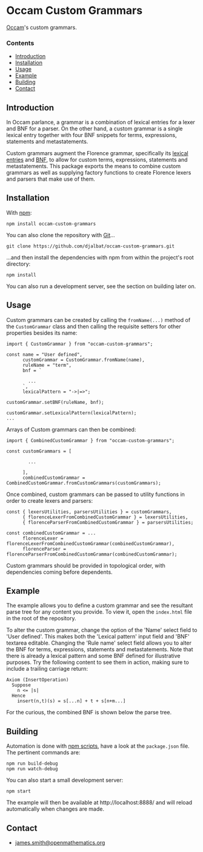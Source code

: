 # Occam Custom Grammars

[Occam](https://github.com/djalbat/occam)'s custom grammars.

### Contents

- [Introduction](#introduction)
- [Installation](#installation)
- [Usage](#usage)
- [Example](#example)
- [Building](#building)
- [Contact](#contact)

## Introduction

In Occam parlance, a grammar is a combination of lexical entries for a lexer and BNF for a parser. On the other hand, a custom grammar is a single lexical entry together with four BNF snippets for terms, expressions, statements and metastatements.

Custom grammars augment the Florence grammar, specifically its [lexical entries](https://raw.githubusercontent.com/occam-proof-assistant/Lexers/master/es6/florence/entries.js) and [BNF](https://raw.githubusercontent.com/occam-proof-assistant/Parsers/master/es6/florence/bnf.js), to allow for custom terms, expressions, statements and metastatements. This package exports the means to combine custom grammars as well as supplying factory functions to create Florence lexers and parsers that make use of them.

## Installation

With [npm](https://www.npmjs.com/):

    npm install occam-custom-grammars

You can also clone the repository with [Git](https://git-scm.com/)...

    git clone https://github.com/djalbat/occam-custom-grammars.git

...and then install the dependencies with npm from within the project's root directory:

    npm install

You can also run a development server, see the section on building later on.

## Usage

Custom grammars can be created by calling the `fromName(...)` method of the `CustomGrammar` class and then calling the requisite setters for other properties besides its name:

```
import { CustomGrammar } from "occam-custom-grammars";

const name = "User defined",
      customGrammar = CustomGrammar.fromName(name),
      ruleName = "term",
      bnf = `

        ...
      `,
      lexicalPattern = "->|=>";

customGrammar.setBNF(ruleName, bnf);

customGrammar.setLexicalPattern(lexicalPattern);
...
```
Arrays of Custom grammars can then be combined:
```
import { CombinedCustomGrammar } from "occam-custom-grammars";

const customGrammars = [

        ...

      ],
      combinedCustomGrammar = CombinedCustomGrammar.fromCustomGrammars(customGrammars);
```
Once combined, custom grammars can be passed to utility functions in order to create lexers and parsers:
```
const { lexersUtilities, parsersUtilities } = customGrammars,
      { florenceLexerFromCombinedCustomGrammar } = lexersUtilities,
      { florenceParserFromCombinedCustomGrammar } = parsersUtilities;

const combinedCustomGrammar = ...
      florenceLexer = florenceLexerFromCombinedCustomGrammar(combinedCustomGrammar),
      florenceParser = florenceParserFromCombinedCustomGrammar(combinedCustomGrammar);
```

Custom grammars should be provided in topological order, with dependencies coming before dependents.

## Example

The example allows you to define a custom grammar and see the resultant parse tree for any content you provide. To view it, open the `index.html` file in the root of the repository.

To alter the custom grammar, change the option of the 'Name' select field to 'User defined'. This makes both the 'Lexical pattern' input field and 'BNF' textarea editable. Changing the 'Rule name' select field allows you to alter the BNF for terms, expressions, statements and metastatements. Note that there is already a lexical pattern and some BNF defined for illustrative purposes. Try the following content to see them in action, making sure to include a trailing carriage return:

```
Axiom (InsertOperation)
  Suppose
    n <= |s|
  Hence
    insert(n,t)(s) = s[...n] + t + s[n+m...]
```
For the curious, the combined BNF is shown below the parse tree.

## Building

Automation is done with [npm scripts](https://docs.npmjs.com/misc/scripts), have a look at the `package.json` file. The pertinent commands are:

    npm run build-debug
    npm run watch-debug

You can also start a small development server:

    npm start

The example will then be available at http://localhost:8888/ and will reload automatically when changes are made.

## Contact

* james.smith@openmathematics.org
